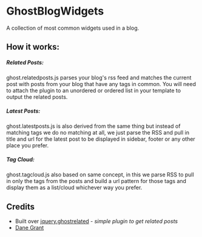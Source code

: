 # GhostBlogWidgets

A collection of most common widgets used in a blog.

## How it works:

##### Related Posts:
ghost.relatedposts.js parses your blog's rss feed and matches the current post with posts from your blog that have any
tags in common. You will need to attach the plugin to an unordered or ordered list in your template to output the
related posts.

##### Latest Posts:
ghost.latestposts.js is also derived from the same thing but instead of matching tags we do no matching at all, we
just parse the RSS and pull in title and url for the latest post to be displayed in sidebar, footer or any other place
you prefer.

##### Tag Cloud:
ghost.tagcloud.js also based on same concept, in this we parse RSS to pull in only the tags from the posts and build a
url pattern for those tags and display them as a list/cloud whichever way you prefer.



## Credits

* Built over [jquery.ghostrelated](https://github.com/danecando/jquery.ghostrelated) - *simple plugin to get related
 posts*
* [Dane Grant](https://github.com/danecando)